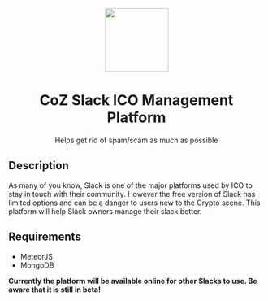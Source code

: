 <p align="center">
  <img 
    src="http://res.cloudinary.com/vidsy/image/upload/v1503160820/CoZ_Icon_DARKBLUE_200x178px_oq0gxm.png" 
    width="125px"
  >
</p>

<h1 align="center">CoZ Slack ICO Management Platform
</h1>

<p align="center">
  Helps get rid of spam/scam as much as possible

</p>

## Description
As many of you know, Slack is one of the major platforms used by ICO to stay in touch with their community. However the free version of Slack has limited options and can be a danger to users new to the Crypto scene. This platform will help Slack owners manage their slack better.

## Requirements
- MeteorJS
- MongoDB

**Currently the platform will be available online for other Slacks to use. Be aware that it is still in beta!**
